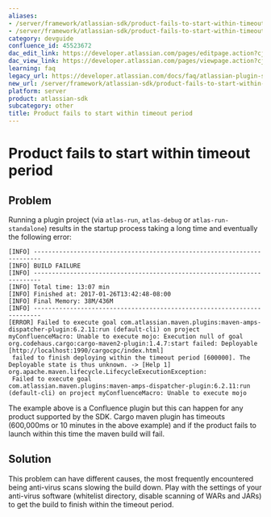 ```yaml
---
aliases:
- /server/framework/atlassian-sdk/product-fails-to-start-within-timeout-period-45523672.html
- /server/framework/atlassian-sdk/product-fails-to-start-within-timeout-period-45523672.md
category: devguide
confluence_id: 45523672
dac_edit_link: https://developer.atlassian.com/pages/editpage.action?cjm=wozere&pageId=45523672
dac_view_link: https://developer.atlassian.com/pages/viewpage.action?cjm=wozere&pageId=45523672
learning: faq
legacy_url: https://developer.atlassian.com/docs/faq/atlassian-plugin-sdk-faq/product-fails-to-start-within-timeout-period
new_url: /server/framework/atlassian-sdk/product-fails-to-start-within-timeout-period
platform: server
product: atlassian-sdk
subcategory: other
title: Product fails to start within timeout period
---
```

# Product fails to start within timeout period

## Problem

Running a plugin project (via `atlas-run`, `atlas-debug` or `atlas-run-standalone`) results in the startup process taking a long time and eventually the following error:

    [INFO] ------------------------------------------------------------------------
    [INFO] BUILD FAILURE
    [INFO] ------------------------------------------------------------------------
    [INFO] Total time: 13:07 min
    [INFO] Finished at: 2017-01-26T13:42:48-08:00
    [INFO] Final Memory: 38M/436M
    [INFO] ------------------------------------------------------------------------
    [ERROR] Failed to execute goal com.atlassian.maven.plugins:maven-amps-dispatcher-plugin:6.2.11:run (default-cli) on project myConfluenceMacro: Unable to execute mojo: Execution null of goal org.codehaus.cargo:cargo-maven2-plugin:1.4.7:start failed: Deployable [http://localhost:1990/cargocpc/index.html]
     failed to finish deploying within the timeout period [600000]. The 
    Deployable state is thus unknown. -> [Help 1]
    org.apache.maven.lifecycle.LifecycleExecutionException:
     Failed to execute goal 
    com.atlassian.maven.plugins:maven-amps-dispatcher-plugin:6.2.11:run (default-cli) on project myConfluenceMacro: Unable to execute mojo

The example above is a Confluence plugin but this can happen for any product supported by the SDK. Cargo maven plugin has timeouts (600,000ms or 10 minutes in the above example) and if the product fails to launch within this time the maven build will fail.

## Solution

This problem can have different causes, the most frequently encountered being anti-virus scans slowing the build down. Play with the settings of your anti-virus software (whitelist directory, disable scanning of WARs and JARs) to get the build to finish within the timeout period.












































